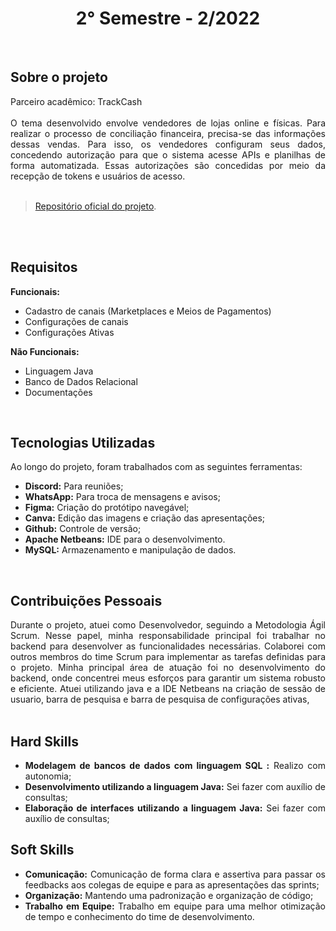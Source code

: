 <h1 align="center"> 2° Semestre - 2/2022 </h1>
<p align="center">
</p>

<br>

## Sobre o projeto 

<div align="justify">
  Parceiro acadêmico: TrackCash
  <br><br>
  O tema desenvolvido envolve vendedores de lojas online e físicas. Para realizar o processo de conciliação financeira, precisa-se das informações dessas vendas. Para isso, os vendedores configuram seus dados, concedendo autorização para que o sistema acesse APIs e planilhas de forma automatizada. Essas autorizações são concedidas por meio da recepção de tokens e usuários de acesso.
  <br><br>
  
> [Repositório oficial do projeto](https://github.com/atomofatec/API-TRACKCASH).

<br>


<br>
  
## Requisitos 
 
**Funcionais:**<br>
 - Cadastro de canais (Marketplaces e Meios de Pagamentos)
 - Configurações de canais
 - Configurações Ativas

**Não Funcionais:**<br>
 - Linguagem Java 
 - Banco de Dados Relacional 
 - Documentações
<br>

## Tecnologias Utilizadas
Ao longo do projeto, foram trabalhados com as seguintes ferramentas:
<br>
  - **Discord:** Para reuniões;
  - **WhatsApp:** Para troca de mensagens e avisos;
  - **Figma:** Criação do protótipo navegável;
  - **Canva:** Edição das imagens e criação das apresentações;
  - **Github:** Controle de versão;
  - **Apache Netbeans:** IDE para o desenvolvimento.
  - **MySQL:** Armazenamento e manipulação de dados.
  
<br>

## Contribuições Pessoais
<div align="justify">
Durante o projeto, atuei como Desenvolvedor, seguindo a Metodologia Ágil Scrum. Nesse papel, minha responsabilidade principal foi trabalhar no backend para desenvolver as funcionalidades necessárias. Colaborei com outros membros do time Scrum para implementar as tarefas definidas para o projeto. Minha principal área de atuação foi no desenvolvimento do backend, onde concentrei meus esforços para garantir um sistema robusto e eficiente. Atuei utilizando java e a IDE Netbeans na criação de sessão de usuario, barra de pesquisa e barra de pesquisa de configurações ativas,
<div>

<br>

## Hard Skills
- **Modelagem de bancos de dados com linguagem SQL :** Realizo com autonomia; <br>
- **Desenvolvimento utilizando a linguagem Java:** Sei fazer com auxílio de consultas; <br>
- **Elaboração de interfaces utilizando a linguagem Java:** Sei fazer com auxílio de consultas; <br>


## Soft Skills
 - **Comunicação:** Comunicação de forma clara e assertiva para passar os feedbacks aos colegas de equipe e para as apresentações das sprints; <br>
 - **Organização:** Mantendo uma padronização e organização de código; <br>
 - **Trabalho em Equipe:** Trabalho em equipe para uma melhor otimização de tempo e conhecimento do time de desenvolvimento. <br>
